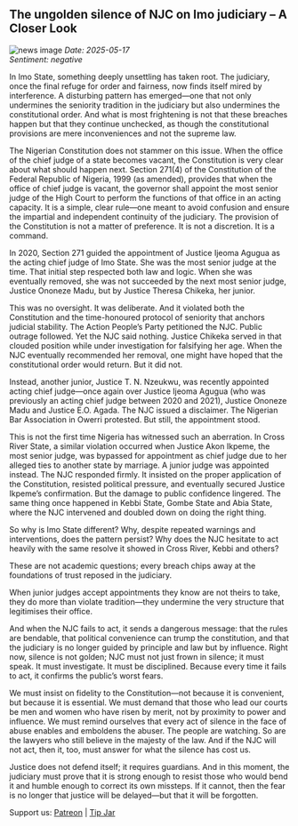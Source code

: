 ## The ungolden silence of NJC on Imo judiciary – A Closer Look
![news image](https://oaidalleapiprodscus.blob.core.windows.net/private/org-icz6idtlNt9i50IB5ovn2dgl/user-vLI1bL7dfBEchAsrFvrKMXHM/img-DCRvWEDmuGA56cw6i2a1uIPj.png?st=2025-05-17T20%3A26%3A49Z&se=2025-05-17T22%3A26%3A49Z&sp=r&sv=2024-08-04&sr=b&rscd=inline&rsct=image/png&skoid=cc612491-d948-4d2e-9821-2683df3719f5&sktid=a48cca56-e6da-484e-a814-9c849652bcb3&skt=2025-05-17T19%3A26%3A02Z&ske=2025-05-18T19%3A26%3A02Z&sks=b&skv=2024-08-04&sig=lXjfccvMdhGVRYYcNP2g93MK/P6VhTlaT0qC%2B63/KGc%3D)
_Date: 2025-05-17_  
_Sentiment: negative_

In Imo State, something deeply unsettling has taken root. The judiciary, once the final refuge for order and fairness, now finds itself mired by interference. A disturbing pattern has emerged—one that not only undermines the seniority tradition in the judiciary but also undermines the constitutional order. And what is most frightening is not that these breaches happen but that they continue unchecked, as though the constitutional provisions are mere inconveniences and not the supreme law.

The Nigerian Constitution does not stammer on this issue. When the office of the chief judge of a state becomes vacant, the Constitution is very clear about what should happen next. Section 271(4) of the Constitution of the Federal Republic of Nigeria, 1999 (as amended), provides that when the office of chief judge is vacant, the governor shall appoint the most senior judge of the High Court to perform the functions of that office in an acting capacity. It is a simple, clear rule—one meant to avoid confusion and ensure the impartial and independent continuity of the judiciary. The provision of the Constitution is not a matter of preference. It is not a discretion. It is a command.

In 2020, Section 271 guided the appointment of Justice Ijeoma Agugua as the acting chief judge of Imo State. She was the most senior judge at the time. That initial step respected both law and logic. When she was eventually removed, she was not succeeded by the next most senior judge, Justice Ononeze Madu, but by Justice Theresa Chikeka, her junior.

This was no oversight. It was deliberate. And it violated both the Constitution and the time-honoured protocol of seniority that anchors judicial stability. The Action People’s Party petitioned the NJC. Public outrage followed. Yet the NJC said nothing. Justice Chikeka served in that clouded position while under investigation for falsifying her age. When the NJC eventually recommended her removal, one might have hoped that the constitutional order would return. But it did not.

Instead, another junior, Justice T. N. Nzeukwu, was recently appointed acting chief judge—once again over Justice Ijeoma Agugua (who was previously an acting chief judge between 2020 and 2021), Justice Ononeze Madu and Justice E.O. Agada. The NJC issued a disclaimer. The Nigerian Bar Association in Owerri protested. But still, the appointment stood.

This is not the first time Nigeria has witnessed such an aberration. In Cross River State, a similar violation occurred when Justice Akon Ikpeme, the most senior judge, was bypassed for appointment as chief judge due to her alleged ties to another state by marriage. A junior judge was appointed instead. The NJC responded firmly. It insisted on the proper application of the Constitution, resisted political pressure, and eventually secured Justice Ikpeme’s confirmation. But the damage to public confidence lingered. The same thing once happened in Kebbi State, Gombe State and Abia State, where the NJC intervened and doubled down on doing the right thing. 

So why is Imo State different? Why, despite repeated warnings and interventions, does the pattern persist? Why does the NJC hesitate to act heavily with the same resolve it showed in Cross River, Kebbi and others?

These are not academic questions; every breach chips away at the foundations of trust reposed in the judiciary.

When junior judges accept appointments they know are not theirs to take, they do more than violate tradition—they undermine the very structure that legitimises their office.

 And when the NJC fails to act, it sends a dangerous message: that the rules are bendable, that political convenience can trump the constitution, and that the judiciary is no longer guided by principle and law but by influence. Right now, silence is not golden; NJC must not just frown in silence; it must speak. It must investigate. It must be disciplined. Because every time it fails to act, it confirms the public’s worst fears.

We must insist on fidelity to the Constitution—not because it is convenient, but because it is essential. We must demand that those who lead our courts be men and women who have risen by merit, not by proximity to power and influence. We must remind ourselves that every act of silence in the face of abuse enables and emboldens the abuser. The people are watching. So are the lawyers who still believe in the majesty of the law. And if the NJC will not act, then it, too, must answer for what the silence has cost us.

Justice does not defend itself; it requires guardians. And in this moment, the judiciary must prove that it is strong enough to resist those who would bend it and humble enough to correct its own missteps. If it cannot, then the fear is no longer that justice will be delayed—but that it will be forgotten.

Support us: [Patreon](PATREON_LINK) | [Tip Jar](TIP_JAR)
